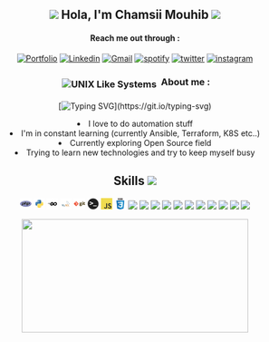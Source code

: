 <div align="center">
  
## <img src="https://media.giphy.com/media/3o7aD2d7hy9ktXNDP2/giphy.gif" width="35"> Hola, I'm Chamsii Mouhib <img src="https://media.giphy.com/media/3o7aD2d7hy9ktXNDP2/giphy.gif" width="35">
#### Reach me out through :
[![Portfolio](https://img.shields.io/badge/-Portfolio-black?style=flat&logo=appveyor&logoColor=white)](https://chxmxii.github.io/portfolio/)
[![Linkedin](https://img.shields.io/badge/-Chamsii.Mouhib-black?style=flat&logo=Linkedin&logoColor=white)](https://www.linkedin.com/in/mouhib-chm/) [![Gmail](https://img.shields.io/badge/-Chamsii.Mouhib-black?style=flat&logo=Gmail&logoColor=white)](mailto:chamsii.mouhib@gmail.com
) 
[![spotify](https://img.shields.io/badge/-Spotify-black?style=flat&logo=spotify&logoColor=white)](https://open.spotify.com/artist/14KuzLPV2nlreceeJmq9Js?si=Uw5qLatuQ-ytST0aLTPSBg)
  [![twitter](https://img.shields.io/badge/-Twitter-black?style=flat&logo=twitter&logoColor=white)](https://twitter.com/chxmxii_)
   [![instagram](https://img.shields.io/badge/-Instagram-black?style=flat&logo=instagram&logoColor=white)](https://www.instagram.com/mouhibchamsii/)


###   <img src="https://upload.wikimedia.org/wikipedia/commons/thumb/3/35/Tux.svg/640px-Tux.svg.png" alt="UNIX Like Systems" width="25" height="35"  style="vertical-align:top; margin:4px"> About me : 
[![Typing SVG](https://readme-typing-svg.herokuapp.com?font=Fira+Code&pause=1000&color=black&center=true&vCenter=true&width=435&lines=Cybersecurity+Engineering+Student;Cloud+enthusiast;CTF+Player;Music+Producer%2C+Sometimes..)](https://git.io/typing-svg)
  <li> I love to do automation stuff </li>
  <li>I'm in constant learning (currently Ansible, Terraform, K8S etc..)</li>
  <li>Currently exploring Open Source field</li>
  <li>Trying to learn new technologies and try to keep myself busy</li>

## Skills <img src="https://media.giphy.com/media/QssGEmpkyEOhBCb7e1/giphy.gif" width="25px">
<code><img height="20" src="https://raw.githubusercontent.com/github/explore/80688e429a7d4ef2fca1e82350fe8e3517d3494d/topics/php/php.png"></code>
<code><img height="20" src="https://raw.githubusercontent.com/github/explore/80688e429a7d4ef2fca1e82350fe8e3517d3494d/topics/python/python.png"></code>
<code><img height="20" src="https://raw.githubusercontent.com/github/explore/80688e429a7d4ef2fca1e82350fe8e3517d3494d/topics/go/go.png"></code>
<code><img height="20" src="https://raw.githubusercontent.com/github/explore/80688e429a7d4ef2fca1e82350fe8e3517d3494d/topics/mysql/mysql.png"></code>
<code><img height="20" src="https://raw.githubusercontent.com/github/explore/80688e429a7d4ef2fca1e82350fe8e3517d3494d/topics/git/git.png"></code>
<code><img height="20" src="https://raw.githubusercontent.com/github/explore/80688e429a7d4ef2fca1e82350fe8e3517d3494d/topics/terminal/terminal.png"></code>
<code><img height="20" src="https://raw.githubusercontent.com/github/explore/80688e429a7d4ef2fca1e82350fe8e3517d3494d/topics/javascript/javascript.png"></code>
<code><img height="20" src="https://raw.githubusercontent.com/github/explore/80688e429a7d4ef2fca1e82350fe8e3517d3494d/topics/css/css.png"></code>
<code><img height="20" src="https://www.vectorlogo.zone/logos/jenkins/jenkins-ar21.svg"></code>
<code><img height="20" src="https://www.vectorlogo.zone/logos/kubernetes/kubernetes-ar21.svg"></code>
<code><img height="20" src="https://www.vectorlogo.zone/logos/amazon_aws/amazon_aws-ar21.svg"></code>
<code><img height="20" src="https://www.vectorlogo.zone/logos/terraformio/terraformio-ar21.svg"></code>
<code><img height="20" src="https://www.vectorlogo.zone/logos/ansible/ansible-ar21.svg"></code>
<code><img height="20" src="https://www.vectorlogo.zone/logos/redhat/redhat-ar21.svg"></code>
 <code><img height="20" src="https://www.vectorlogo.zone/logos/docker/docker-ar21.svg"></code>
  <code><img height="20" src="https://www.vectorlogo.zone/logos/pocoo_flask/pocoo_flask-ar21.svg"></code>
 <code><img height="20" src="https://www.vectorlogo.zone/logos/djangoproject/djangoproject-ar21.svg"></code>
  <code><img height="20" src="https://www.vectorlogo.zone/logos/argoprojio/argoprojio-ar21.svg"></code>
 <code><img height="20" src="https://www.vectorlogo.zone/logos/cloudflare/cloudflare-ar21.svg"></code>
   
</div>

<div align="center">
<img src="https://i.imgur.com/ItouU.giff" width="400" height="200"/>
 </div>
